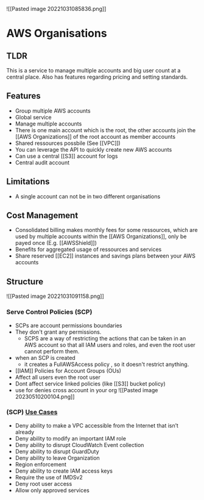 ![[Pasted image 20221031085836.png]]
# AWS Organisations

## TLDR
This is a service to manage multiple accounts and big user count at a central place. Also has features regarding pricing and setting standards.

## Features
- Group multiple AWS accounts
- Global service
- Manage multiple accounts
- There is one main account which is the root, the other accounts  join the [[AWS Organizations]] of the root account as member accounts
- Shared ressources possbile (See [[VPC]])
- You can leverage the API to quickly create new AWS accounts
- Can use a central [[S3]] account for logs
- Central audit account

## Limitations
- A single account can not be in two different organisations

## Cost Management
- Consolidated billing makes monthly fees for some ressources, which are used by multiple accounts within the [[AWS Organizations]], only be payed once (E.g. [[AWSShield]])
- Benefits for aggregated usage of ressources and services
- Share reserved [[EC2]] instances and savings plans between your AWS  accounts


## Structure
![[Pasted image 20221031091158.png]]

### Serve Control Policies (SCP)
- SCPs are account permissions boundaries
- They don't grant any permissions.
	- SCPS are a way of restricting the actions that can be taken in an AWS account so that all IAM users and roles, and even the root user cannot perform them.
- when an SCP is created
	- it creates a FullAWSAccess policy , so it doesn't restrict anything.   
- [[IAM]] Policies for Account Groups (OUs)
- Affect all users even the root user
- Dont affect service linked policies (like [[S3]] bucket policy)
- use for denies cross account in your org
![[Pasted image 20230510200104.png]]

### (SCP) [Use Cases](https://summitroute.com/blog/2020/03/25/aws_scp_best_practices/#two-person-rule-concept)
- Deny ability to make a VPC accessible from the Internet that isn’t already
- Deny ability to modify an important IAM role
- Deny ability to disrupt CloudWatch Event collection
- Deny ability to disrupt GuardDuty
- Deny ability to leave Organization
- Region enforcement
- Deny ability to create IAM access keys
- Require the use of IMDSv2
- Deny root user access
- Allow only approved services